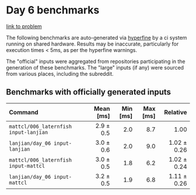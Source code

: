 # Day 6 benchmarks

[link to problem](http://adventofcode.com/2021/day/6)

The following benchmarks are auto-generated via [hyperfine](https://github.com/sharkdp/hyperfine) by a ci system running on shared hardware. Results may be inaccurate, particularly for execution times < 5ms, as per the hyperfine warnings.

The "official" inputs were aggregated from repositories participating in the generation of these benchmarks. The "large" inputs (if any) were sourced from various places, including the subreddit.

## Benchmarks with officially generated inputs
| Command | Mean [ms] | Min [ms] | Max [ms] | Relative |
|:---|---:|---:|---:|---:|
| `mattcl/006_laternfish input-lanjian` | 2.9 ± 0.5 | 2.0 | 8.7 | 1.00 |
| `lanjian/day_06 input-lanjian` | 3.0 ± 0.6 | 2.0 | 9.0 | 1.02 ± 0.26 |
| `mattcl/006_laternfish input-mattcl` | 3.0 ± 0.5 | 1.8 | 6.2 | 1.02 ± 0.24 |
| `lanjian/day_06 input-mattcl` | 3.2 ± 0.5 | 1.9 | 6.8 | 1.11 ± 0.26 |

